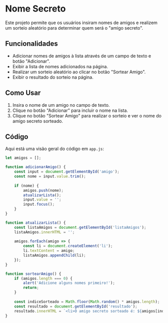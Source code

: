 # Nome Secreto

Este projeto permite que os usuários insiram nomes de amigos e realizem um sorteio aleatório para determinar quem será o "amigo secreto".

## Funcionalidades

- Adicionar nomes de amigos à lista através de um campo de texto e botão "Adicionar".
- Exibir a lista de nomes adicionados na página.
- Realizar um sorteio aleatório ao clicar no botão "Sortear Amigo".
- Exibir o resultado do sorteio na página.

## Como Usar

1. Insira o nome de um amigo no campo de texto.
2. Clique no botão "Adicionar" para incluir o nome na lista.
3. Clique no botão "Sortear Amigo" para realizar o sorteio e ver o nome do amigo secreto sorteado.

## Código

Aqui está uma visão geral do código em `app.js`:

```javascript
let amigos = [];

function adicionarAmigo() {
    const input = document.getElementById('amigo');
    const nome = input.value.trim();
    
    if (nome) {
        amigos.push(nome);
        atualizarLista();
        input.value = '';
        input.focus();
    }
}

function atualizarLista() {
    const listaAmigos = document.getElementById('listaAmigos');
    listaAmigos.innerHTML = '';
    
    amigos.forEach(amigo => {
        const li = document.createElement('li');
        li.textContent = amigo;
        listaAmigos.appendChild(li);
    });
}

function sortearAmigo() {
    if (amigos.length === 0) {
        alert('Adicione alguns nomes primeiro!');
        return;
    }
    
    const indiceSorteado = Math.floor(Math.random() * amigos.length);
    const resultado = document.getElementById('resultado');
    resultado.innerHTML = `<li>O amigo secreto sorteado é: ${amigos[indiceSorteado]}</li>`;
}


